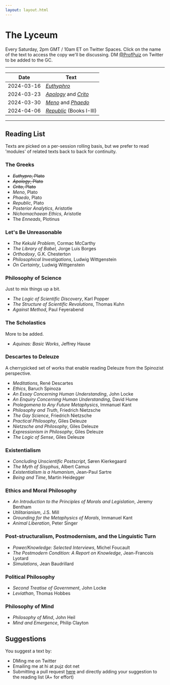 ```yaml
---
layout: layout.html
---
```

# The Lyceum

Every Saturday, 2pm GMT / 10am ET on Twitter Spaces. Click on the name of the text to access the copy we'll be discussing. DM [@ProfPujz](https://x.com/ProfPujz) on Twitter to be added to the GC. 

---
| Date       | Text                                                                                                              |
| ---------- | ----------------------------------------------------------------------------------------------------------------- |
| 2024-03-16 | [*Euthyphro*](https://classics.mit.edu/Plato/euthyfro.html)                                                       |
| 2024-03-23 | [*Apology*](https://classics.mit.edu/Plato/apology.html) and [*Crito*](https://classics.mit.edu/Plato/crito.html) |
| 2024-03-30 | [*Meno*](https://classics.mit.edu/Plato/meno.html) and [*Phaedo*](https://classics.mit.edu/Plato/phaedo.html)     |
| 2024-04-06 | [*Republic*](https://classics.mit.edu/Plato/republic.html) (Books I-III)                                          |
---

## Reading List

Texts are picked on a per-session rolling basis, but we prefer to read 'modules' of related texts back to back for continuity.

### The Greeks
- ~~*Euthypro*, Plato~~
- ~~*Apology*, Plato~~
- ~~*Crito*, Plato~~
- *Meno*, Plato
- *Phaedo*, Plato
- *Republic*, Plato
- *Posterior Analytics*, Aristotle
- *Nichomachaean Ethics*, Aristotle
- The *Enneads*, Plotinus

### Let's Be Unreasonable

- *The Kekulé Problem*, Cormac McCarthy
- *The Library of Babel*, Jorge Luis Borges
- *Orthodoxy*, G.K. Chesterton
- *Philosophical Investigations*, Ludwig Wittgenstein
- *On Certainty*, Ludwig Wittgenstein

### Philosophy of Science
Just to mix things up a bit.

- *The Logic of Scientific Discovery*, Karl Popper
- *The Structure of Scientific Revolutions*, Thomas Kuhn
- *Against Method*, Paul Feyerabend

### The Scholastics
More to be added.
- *Aquinas: Basic Works*, Jeffrey Hause

### Descartes to Deleuze
A cherrypicked set of works that enable reading Deleuze from the Spinozist perspective.

- *Meditations*, René Descartes
- *Ethics*, Baruch Spinoza
- *An Essay Concerning Human Understanding*, John Locke
- *An Enquiry Concerning Human Understanding*, David Hume
- *Prolegomena to Any Future Metaphysics*, Immanuel Kant
- *Philosophy and Truth*, Friedrich Nietzsche
- *The Gay Science*, Friedrich Nietzsche
- *Practical Philosophy*, Giles Deleuze
- *Nietzsche and Philosophy*, Giles Deleuze
- *Expressionism in Philosophy*, Giles Deleuze
- *The Logic of Sense*, Giles Deleuze

### Existentialism
- *Concluding Unscientific Postscript*, Søren Kierkegaard
- *The Myth of Sisyphus*, Albert Camus
- *Existentialism is a Humanism*, Jean-Paul Sartre
- *Being and Time*, Martin Heidegger

### Ethics and Moral Philosophy
- *An Introduction to the Principles of Morals and Legislation*, Jeremy Bentham
- *Utilitarianism*, J.S. Mill
- *Grounding for the Metaphysics of Morals*, Immanuel Kant
- *Animal Liberation*, Peter Singer

### Post-structuralism, Postmodernism, and the Linguistic Turn
- *Power/Knowledge: Selected Interviews*, Michel Foucault
- *The Postmodern Condition: A Report on Knowledge*, Jean-Francois Lyotard
- *Simulations*, Jean Baudrillard

### Political Philosophy
- *Second Treatise of Government*, John Locke
- *Leviathan*, Thomas Hobbes

### Philosophy of Mind
- *Philosophy of Mind*, John Heil
- *Mind and Emergence*, Philip Clayton

## Suggestions
You suggest a text by:
- DMing me on Twitter
- Emailing me at hi at pujz dot net
- Submitting a pull request [here](https://github.com/ProfPujz/lyceum/) and directly adding your suggestion to the reading list (A+ for effort)